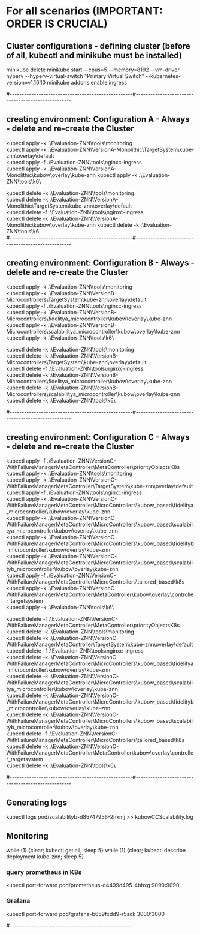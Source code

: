 # For all scenarios (IMPORTANT: ORDER IS CRUCIAL)

## Cluster configurations - defining cluster (before of all, kubectl and minikube must be installed)

minikube delete
minikube start --cpus=5 --memory=8192 --vm-driver hyperv --hyperv-virtual-switch "Primary Virtual Switch" --kubernetes-version=v1.16.10
minikube addons enable ingress

#---------------------------------------------------#---------------------------------------------------
## creating environment: Configuration A - Always - delete and re-create the Cluster
kubectl apply -k .\Evaluation-ZNN\tools\monitoring\
kubectl apply -k .\Evaluation-ZNN\VersionA-Monolithic\TargetSystem\kube-znn\overlay\default\
kubectl apply -f .\Evaluation-ZNN\tools\nginxc-ingress\
kubectl apply -k .\Evaluation-ZNN\VersionA-Monolithic\kubow\overlay\kube-znn
kubectl apply -k .\Evaluation-ZNN\tools\k6\

kubectl delete -k .\Evaluation-ZNN\tools\monitoring\
kubectl delete -k .\Evaluation-ZNN\VersionA-Monolithic\TargetSystem\kube-znn\overlay\default\
kubectl delete -f .\Evaluation-ZNN\tools\nginxc-ingress\
kubectl delete -k .\Evaluation-ZNN\VersionA-Monolithic\kubow\overlay\kube-znn
kubectl delete -k .\Evaluation-ZNN\tools\k6\
#---------------------------------------------------#---------------------------------------------------
## creating environment: Configuration B - Always - delete and re-create the Cluster
kubectl apply -k .\Evaluation-ZNN\tools\monitoring\
kubectl apply -k .\Evaluation-ZNN\VersionB-Microcontrollers\TargetSystem\kube-znn\overlay\default\
kubectl apply -f .\Evaluation-ZNN\tools\nginxc-ingress\
kubectl apply -k .\Evaluation-ZNN\VersionB-Microcontrollers\fidelitya_microcontroller\kubow\overlay\kube-znn\
kubectl apply -k .\Evaluation-ZNN\VersionB-Microcontrollers\scalabilitya_microcontroller\kubow\overlay\kube-znn\
kubectl apply -k .\Evaluation-ZNN\tools\k6\

kubectl delete -k .\Evaluation-ZNN\tools\monitoring\
kubectl delete -k .\Evaluation-ZNN\VersionB-Microcontrollers\TargetSystem\kube-znn\overlay\default\
kubectl delete -f .\Evaluation-ZNN\tools\nginxc-ingress\
kubectl delete -k .\Evaluation-ZNN\VersionB-Microcontrollers\fidelitya_microcontroller\kubow\overlay\kube-znn\
kubectl delete -k .\Evaluation-ZNN\VersionB-Microcontrollers\scalabilitya_microcontroller\kubow\overlay\kube-znn\
kubectl delete -k .\Evaluation-ZNN\tools\k6\

#---------------------------------------------------#---------------------------------------------------
## creating environment: Configuration C - Always - delete and re-create the Cluster

kubectl apply -f .\Evaluation-ZNN\VersionC-WithFailureManagerMetaController\MetaController\priorityObjectsK8s\
kubectl apply -k .\Evaluation-ZNN\tools\monitoring\
kubectl apply -k .\Evaluation-ZNN\VersionC-WithFailureManagerMetaController\TargetSystem\kube-znn\overlay\default\
kubectl apply -f .\Evaluation-ZNN\tools\nginxc-ingress\
kubectl apply -k .\Evaluation-ZNN\VersionC-WithFailureManagerMetaController\MicroControllers\kubow_based\fidelitya_microcontroller\kubow\overlay\kube-znn\
kubectl apply -k .\Evaluation-ZNN\VersionC-WithFailureManagerMetaController\MicroControllers\kubow_based\scalabilitya_microcontroller\kubow\overlay\kube-znn\
kubectl apply -k .\Evaluation-ZNN\VersionC-WithFailureManagerMetaController\MicroControllers\kubow_based\fidelityb_microcontroller\kubow\overlay\kube-znn\
kubectl apply -k .\Evaluation-ZNN\VersionC-WithFailureManagerMetaController\MicroControllers\kubow_based\scalabilityb_microcontroller\kubow\overlay\kube-znn\
kubectl apply -f .\Evaluation-ZNN\VersionC-WithFailureManagerMetaController\MicroControllers\tailored_based\k8s\
kubectl apply -k .\Evaluation-ZNN\VersionC-WithFailureManagerMetaController\MetaController\kubow\overlay\controller_targetsystem\
kubectl apply -k .\Evaluation-ZNN\tools\k6\


kubectl delete -f .\Evaluation-ZNN\VersionC-WithFailureManagerMetaController\MetaController\priorityObjectsK8s\
kubectl delete -k .\Evaluation-ZNN\tools\monitoring\
kubectl delete -k .\Evaluation-ZNN\VersionC-WithFailureManagerMetaController\TargetSystem\kube-znn\overlay\default\
kubectl delete -f .\Evaluation-ZNN\tools\nginxc-ingress\
kubectl delete -k .\Evaluation-ZNN\VersionC-WithFailureManagerMetaController\MicroControllers\kubow_based\fidelitya_microcontroller\kubow\overlay\kube-znn\
kubectl delete -k .\Evaluation-ZNN\VersionC-WithFailureManagerMetaController\MicroControllers\kubow_based\scalabilitya_microcontroller\kubow\overlay\kube-znn\
kubectl delete -k .\Evaluation-ZNN\VersionC-WithFailureManagerMetaController\MicroControllers\kubow_based\fidelityb_microcontroller\kubow\overlay\kube-znn\
kubectl delete -k .\Evaluation-ZNN\VersionC-WithFailureManagerMetaController\MicroControllers\kubow_based\scalabilityb_microcontroller\kubow\overlay\kube-znn\
kubectl delete -f .\Evaluation-ZNN\VersionC-WithFailureManagerMetaController\MicroControllers\tailored_based\k8s\
kubectl delete -k .\Evaluation-ZNN\VersionC-WithFailureManagerMetaController\MetaController\kubow\overlay\controller_targetsystem\
kubectl delete -k .\Evaluation-ZNN\tools\k6\


#---------------------------------------------------#---------------------------------------------------

## Generating logs
kubectl logs pod/scalabilityb-d85747956-2nxmj >> kubowCCScalability.log

## Monitoring
while (1) {clear; kubectl get all; sleep 5}
while (1) {clear; kubectl describe deployment kube-znn; sleep 5}

### query prometheus in K8s
kubectl port-forward pod/prometheus-d4499d495-4bhxg 9090:9090

### Grafana
kubectl port-forward pod/grafana-b659fcdd9-r5sck 3000:3000

#---------------------------------------------------